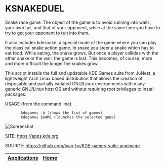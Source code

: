 # KSNAKEDUEL

 Snake race game. The object of the game is to avoid running into walls, your own tail, and that of your opponent, while at the same time you have to try  to get your opponent to run into them.
 
 It also includes kdesnake, a special mode of the game where you can play the  classical snake action game. In snake you steer a snake which has to eat food. While eating, the snake grows. But once a player collides with the other  snake or  the wall, the game is lost. This becomes, of course, more and more difficult the longer the snakes grow.
 
 This script installs the full and updatable KDE Games suite from JuNest, a lightweight Arch Linux based distribution that allows the creation of  disposable and partially isolated GNU/Linux environments within any generic  GNU/Linux host OS and without requiring root privileges to install packages.
 
 USAGE (from the command line):
 
           kdegames -h (shows the list of games)
           kdegames $GAME (launches the selected game)
           
 ![Screenshot](https://kde.org/images/screenshots/ksnakeduel.png)
 
 SITE: https://apps.kde.org

 SOURCE: https://github.com/ivan-hc/KDE-games-suite-appimage

 | [Applications](https://portable-linux-apps.github.io/apps.html) | [Home](https://portable-linux-apps.github.io)
 | --- | --- |

